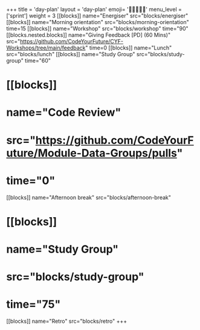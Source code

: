 +++
title = 'day-plan'
layout = 'day-plan'
emoji= '🧑🏾‍🤝‍🧑🏾'
menu_level = ['sprint']
weight = 3
[[blocks]]
name="Energiser"
src="blocks/energiser"
[[blocks]]
name="Morning orientation"
src="blocks/morning-orientation"
time=15
[[blocks]]
name="Workshop"
src="blocks/workshop"
time="90"
[[blocks.nested.blocks]]
name="Giving Feedback [PD] (60 Mins)"
src="https://github.com/CodeYourFuture/CYF-Workshops/tree/main/feedback"
time=0
[[blocks]]
name="Lunch"
src="blocks/lunch"
[[blocks]]
name="Study Group"
src="blocks/study-group"
time="60"

# [[blocks]]

# name="Code Review"

# src="https://github.com/CodeYourFuture/Module-Data-Groups/pulls"

# time="0"

[[blocks]]
name="Afternoon break"
src="blocks/afternoon-break"

# [[blocks]]

# name="Study Group"

# src="blocks/study-group"

# time="75"

[[blocks]]
name="Retro"
src="blocks/retro"
+++
